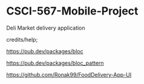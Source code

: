 # CSCI-567-Mobile-Project
Deli Market delivery application


credits/help;

https://pub.dev/packages/bloc

https://pub.dev/packages/bloc_pattern

https://github.com/Ronak99/FoodDelivery-App-UI
